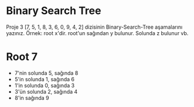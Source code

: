<h1>Binary Search Tree</h1>

<div>Proje 3
[7, 5, 1, 8, 3, 6, 0, 9, 4, 2] dizisinin Binary-Search-Tree aşamalarını yazınız. Örnek: root x'dir. root'un sağından y bulunur. Solunda z bulunur vb.</div>

<h1>Root 7</h1>
<ul>
<li>7'nin solunda 5, sağında 8</li>
<li>5'in solunda 1, sağında 6
</li>
<li>1'in solunda 0, sağında 3
</li>
<li>3'ün solunda 2, sağında 4
</li>
<li>8'in sağında 9
</li>

</ul>
